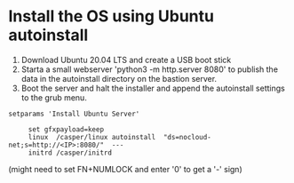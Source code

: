 # Install the OS using Ubuntu autoinstall
1. Download Ubuntu 20.04 LTS and create a USB boot stick
2. Starta a small webserver 'python3 -m http.server 8080' to publish the data in the autoinstall directory on the bastion server.
3. Boot the server and halt the installer and append the autoinstall settings to the grub menu.

~~~
setparams 'Install Ubuntu Server'

     set gfxpayload=keep
     linux  /casper/linux autoinstall  "ds=nocloud-net;s=http://<IP>:8080/"  ---
     initrd /casper/initrd
~~~
   (might need to set FN+NUMLOCK and enter '0' to get a '-' sign)
